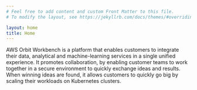 ```yaml
---
# Feel free to add content and custom Front Matter to this file.
# To modify the layout, see https://jekyllrb.com/docs/themes/#overriding-theme-defaults

layout: home
title: Home
---
```

AWS Orbit Workbench is a platform that enables customers to integrate their data, analytical and machine-learning services in 
a single unified experience.  It promotes collaboration, by enabling customer teams to work together in a secure environment to 
quickly exchange ideas and results.  When winning ideas are found, it allows customers to quickly go big by scaling their
workloads on Kubernetes clusters.
